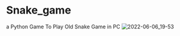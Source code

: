 # Snake_game
a Python Game To Play Old Snake Game in PC
![2022-06-06_19-53](https://user-images.githubusercontent.com/96800858/172227783-9f4849c6-8ac8-4d11-8d59-95e3fcbe2e0a.png)
